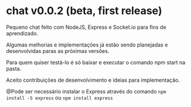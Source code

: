 # chat v0.0.2 (beta, first release)

Pequeno chat feito com NodeJS, Express e Socket.io para fins de aprendizado.

Algumas melhorias e implementações já estão sendo planejadas e desenvolvidas paras as próximas versões.

Para quem quiser testá-lo é só baixar e executar o comando npm start na pasta.

Aceito contribuições de desenvolvimento e ideias para implementação.


@Pode ser necessário instalar o Express através do comando <code>npm install -S express</code> ou <code>npm install express</code>
